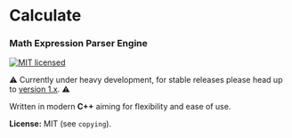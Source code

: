 # Calculate


### Math Expression Parser Engine

[![MIT licensed](https://img.shields.io/badge/license-MIT-blue.svg)](https://github.com/newlawrence/Calculate/blob/7f96b434dd77461f17a71f3fe3025c21b73ed0d0/copying)

⚠️ Currently under heavy development, for stable releases please head up to [version 1.x](https://github.com/newlawrence/Calculate/tree/1.x). ⚠️

Written in modern **C++** aiming for flexibility and ease of use.

**License:** MIT (see `copying`).
